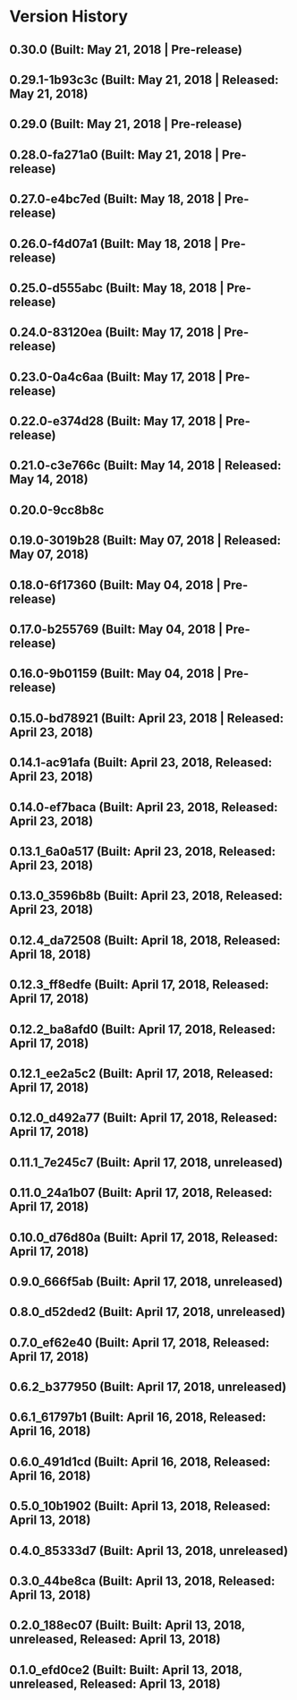 # Version History


## 0.30.0 (Built: May 21, 2018 | Pre-release)

## 0.29.1-1b93c3c (Built: May 21, 2018 | Released: May 21, 2018)

## 0.29.0 (Built: May 21, 2018 | Pre-release)

## 0.28.0-fa271a0 (Built: May 21, 2018 | Pre-release)

## 0.27.0-e4bc7ed (Built: May 18, 2018 | Pre-release)

## 0.26.0-f4d07a1 (Built: May 18, 2018 | Pre-release)

## 0.25.0-d555abc (Built: May 18, 2018 | Pre-release)

## 0.24.0-83120ea (Built: May 17, 2018 | Pre-release)

## 0.23.0-0a4c6aa (Built: May 17, 2018 | Pre-release)

## 0.22.0-e374d28 (Built: May 17, 2018 | Pre-release)

## 0.21.0-c3e766c (Built: May 14, 2018 | Released: May 14, 2018)

## 0.20.0-9cc8b8c

## 0.19.0-3019b28 (Built: May 07, 2018 | Released: May 07, 2018)

## 0.18.0-6f17360 (Built: May 04, 2018 | Pre-release)

## 0.17.0-b255769 (Built: May 04, 2018 | Pre-release)

## 0.16.0-9b01159 (Built: May 04, 2018 | Pre-release)

## 0.15.0-bd78921 (Built: April 23, 2018 | Released: April 23, 2018)

## 0.14.1-ac91afa (Built: April 23, 2018, Released: April 23, 2018)

## 0.14.0-ef7baca (Built: April 23, 2018, Released: April 23, 2018)

## 0.13.1_6a0a517 (Built: April 23, 2018, Released: April 23, 2018)

## 0.13.0_3596b8b (Built: April 23, 2018, Released: April 23, 2018)

## 0.12.4_da72508 (Built: April 18, 2018, Released: April 18, 2018)

## 0.12.3_ff8edfe (Built: April 17, 2018, Released: April 17, 2018)

## 0.12.2_ba8afd0 (Built: April 17, 2018, Released: April 17, 2018)

## 0.12.1_ee2a5c2 (Built: April 17, 2018, Released: April 17, 2018)

## 0.12.0_d492a77 (Built: April 17, 2018, Released: April 17, 2018)

## 0.11.1_7e245c7 (Built: April 17, 2018, unreleased)

## 0.11.0_24a1b07 (Built: April 17, 2018, Released: April 17, 2018)

## 0.10.0_d76d80a (Built: April 17, 2018, Released: April 17, 2018)

## 0.9.0_666f5ab (Built: April 17, 2018, unreleased)

## 0.8.0_d52ded2 (Built: April 17, 2018, unreleased)

## 0.7.0_ef62e40 (Built: April 17, 2018, Released: April 17, 2018)

## 0.6.2_b377950 (Built: April 17, 2018, unreleased)

## 0.6.1_61797b1 (Built: April 16, 2018, Released: April 16, 2018)

## 0.6.0_491d1cd (Built: April 16, 2018, Released: April 16, 2018)

## 0.5.0_10b1902 (Built: April 13, 2018, Released: April 13, 2018)

## 0.4.0_85333d7 (Built: April 13, 2018, unreleased)

## 0.3.0_44be8ca (Built: April 13, 2018, Released: April 13, 2018)

## 0.2.0_188ec07 (Built: Built: April 13, 2018, unreleased, Released: April 13, 2018)

## 0.1.0_efd0ce2 (Built: Built: April 13, 2018, unreleased, Released: April 13, 2018)

